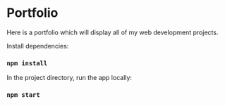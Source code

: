 # Portfolio
Here is a portfolio which will display all of my web development projects.

Install dependencies: 

### `npm install`

In the project directory, run the app locally:

### `npm start`

